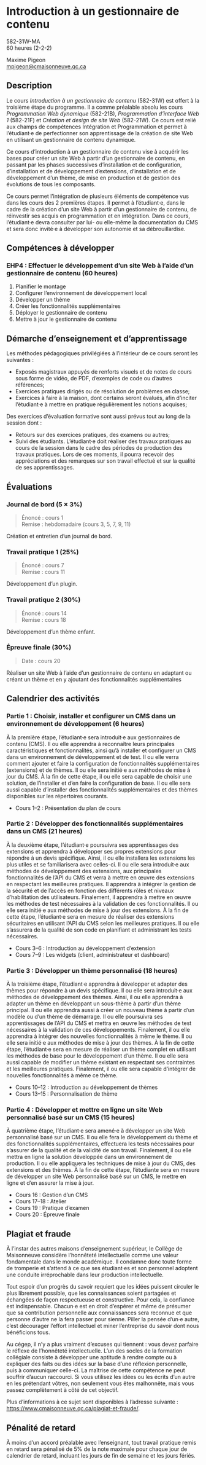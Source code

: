 # Introduction à un gestionnaire de contenu

582-31W-MA \
60 heures (2-2-2)

Maxime Pigeon \
mpigeon@cmaisonneuve.qc.ca

## Description

Le cours *Introduction à un gestionnaire de contenu* (582-31W) est offert à la troisième étape du programme. Il a comme préalable absolu les cours *Programmation Web dynamique* (582-21B), *Programmation d’interface Web 1* (582-21F) et *Création et design de site Web* (582-21W). Ce cours est relié aux champs de compétences Intégration et Programmation et permet à l’étudiant·e de perfectionner son apprentissage de la création de site Web en utilisant un gestionnaire de contenu dynamique.

Ce cours d’introduction à un gestionnaire de contenu vise à acquérir les bases pour créer un site Web à partir d’un gestionnaire de contenu, en passant par les phases successives d’installation et de configuration, d’installation et de développement d’extensions, d’installation et de développement d’un thème, de mise en production et de gestion des évolutions de tous les composants.

Ce cours permet l’intégration de plusieurs éléments de compétence vus dans les cours des 2 premières étapes. Il permet à l’étudiant·e, dans le cadre de la création d’un site Web à partir d’un gestionnaire de contenu, de réinvestir ses acquis en programmation et en intégration. Dans ce cours, l’étudiant·e devra consulter par lui- ou elle-même la documentation du CMS et sera donc invité·e à développer son autonomie et sa débrouillardise.

## Compétences à développer

### EHP4 : Effectuer le développement d’un site Web à l’aide d’un gestionnaire de contenu (60 heures)

1. Planifier le montage
2. Configurer l’environnement de développement local
3. Développer un thème
4. Créer les fonctionnalités supplémentaires
5. Déployer le gestionnaire de contenu
6. Mettre à jour le gestionnaire de contenu

## Démarche d’enseignement et d’apprentissage

Les méthodes pédagogiques privilégiées à l’intérieur de ce cours seront les suivantes :

- Exposés magistraux appuyés de renforts visuels et de notes de cours sous forme de vidéo, de PDF, d’exemples de code ou d’autres références;
- Exercices pratiques dirigés ou de résolution de problèmes en classe;
- Exercices à faire à la maison, dont certains seront évalués, afin d’inciter l’étudiant·e à mettre en pratique régulièrement les notions acquises;

Des exercices d’évaluation formative sont aussi prévus tout au long de la session dont :

- Retours sur des exercices pratiques, des examens ou autres;
- Suivi des étudiants. L’étudiant·e doit réaliser des travaux pratiques au cours de la session dans le cadre des périodes de production des travaux pratiques. Lors de ces moments, il pourra recevoir des appréciations et des remarques sur son travail effectué et sur la qualité de ses apprentissages.
	
## Évaluations

### Journal de bord (5 × 3%)

> Énoncé : cours 1 \
> Remise : hebdomadaire (cours 3, 5, 7, 9, 11)

Création et entretien d’un journal de bord.

### Travail pratique 1 (25%)

> Énoncé : cours 7 \
> Remise : cours 11

Développement d’un plugin.

### Travail pratique 2 (30%)

> Énoncé : cours 14 \
> Remise : cours 18

Développement d’un thème enfant.

### Épreuve finale (30%)

> Date : cours 20

Réaliser un site Web à l’aide d’un gestionnaire de contenu en adaptant ou créant un thème et en y ajoutant des fonctionnalités supplémentaires

## Calendrier des activités

### Partie 1 : Choisir, installer et configurer un CMS dans un environnement de développement (6 heures)

À la première étape, l’étudiant·e sera introduit·e aux gestionnaires de contenu (CMS). Il ou elle apprendra à reconnaître leurs principales caractéristiques et fonctionnalités, ainsi qu’à installer et configurer un CMS dans un environnement de développement et de test. Il ou elle verra comment ajouter et faire la configuration de fonctionnalités supplémentaires (extensions) et de thèmes. Il ou elle sera initié·e aux méthodes de mise à jour du CMS. À la fin de cette étape, il ou elle sera capable de choisir une solution, de l’installer et d’en faire la configuration de base. Il ou elle sera aussi capable d’installer des fonctionnalités supplémentaires et des thèmes disponibles sur les répertoires courants.

- Cours 1–2 : Présentation du plan de cours

### Partie 2 : Développer des fonctionnalités supplémentaires dans un CMS (21 heures)

À la deuxième étape, l’étudiant·e poursuivra ses apprentissages des extensions et apprendra à développer ses propres extensions pour répondre à un devis spécifique. Ainsi, il ou elle installera les extensions les plus utiles et se familiarisera avec celles-ci. Il ou elle sera introduit·e aux méthodes de développement des extensions, aux principales fonctionnalités de l’API du CMS et verra à mettre en œuvre des extensions en respectant les meilleures pratiques. Il apprendra à intégrer la gestion de la sécurité et de l’accès en fonction des différents rôles et niveaux d’habilitation des utilisateurs. Finalement, il apprendra à mettre en œuvre les méthodes de test nécessaires à la validation de ces fonctionnalités. Il ou elle sera initié·e aux méthodes de mise à jour des extensions. À la fin de cette étape, l’étudiant·e sera en mesure de réaliser des extensions sécuritaires en utilisant l’API du CMS selon les meilleures pratiques. Il ou elle s’assurera de la qualité de son code en planifiant et administrant les tests nécessaires.

- Cours 3–6 : Introduction au développement d’extension
- Cours 7–9 : Les widgets (client, administrateur et dashboard)

### Partie 3 : Développer un thème personnalisé (18 heures)

À la troisième étape, l’étudiant·e apprendra à développer et adapter des thèmes pour répondre à un devis spécifique. Il ou elle sera introduit·e aux méthodes de développement des thèmes. Ainsi, il ou elle apprendra à adapter un thème en développant un sous-thème à partir d’un thème principal. Il ou elle apprendra aussi à créer un nouveau thème à partir d’un modèle ou d’un thème de démarrage. Il ou elle poursuivra ses apprentissages de l’API du CMS et mettra en œuvre les méthodes de test nécessaires à la validation de ces développements. Finalement, il ou elle apprendra à intégrer des nouvelles fonctionnalités à même le thème. Il ou elle sera initié·e aux méthodes de mise à jour des thèmes. À la fin de cette étape, l’étudiant·e sera en mesure de réaliser un thème complet en utilisant les méthodes de base pour le développement d’un thème. Il ou elle sera aussi capable de modifier un thème existant en respectant ses contraintes et les meilleures pratiques. Finalement, il ou elle sera capable d’intégrer de nouvelles fonctionnalités à même ce thème.

- Cours 10–12 : Introduction au développement de thèmes
- Cours 13–15 : Personnalisation de thème

### Partie 4 : Développer et mettre en ligne un site Web personnalisé basé sur un CMS (15 heures)

À quatrième étape, l’étudiant·e sera amené·e à développer un site Web personnalisé basé sur un CMS. Il ou elle fera le développement du thème et des fonctionnalités supplémentaires, effectuera les tests nécessaires pour s’assurer de la qualité et de la validité de son travail. Finalement, il ou elle mettra en ligne la solution développée dans un environnement de production. Il ou elle appliquera les techniques de mise à jour du CMS, des extensions et des thèmes. À la fin de cette étape, l’étudiante sera en mesure de développer un site Web personnalisé basé sur un CMS, le mettre en ligne et d’en assurer la mise à jour.

- Cours 16 : Gestion d’un CMS
- Cours 17–18 : Atelier
- Cours 19 : Pratique d’examen
- Cours 20 : Épreuve finale

## Plagiat et fraude

À l’instar des autres maisons d’enseignement supérieur, le Collège de Maisonneuve considère l’honnêteté intellectuelle comme une valeur fondamentale dans le monde académique. Il condamne donc toute forme de tromperie et s’attend à ce que ses étudiant·es et son personnel adoptent une conduite irréprochable dans leur production intellectuelle.

Tout espoir d’un progrès du savoir requiert que les idées puissent circuler le plus librement possible, que les connaissances soient partagées et échangées de façon respectueuse et constructive. Pour cela, la confiance est indispensable. Chacun·e est en droit d’espérer et même de présumer que sa contribution personnelle aux connaissances sera reconnue et que personne d’autre ne la fera passer pour sienne. Piller la pensée d’un·e autre, c’est décourager l’effort intellectuel et miner l’entreprise du savoir dont nous bénéficions tous.

Au cégep, il n’y a plus vraiment d’excuses qui tiennent : vous devez parfaire le réflexe de l’honnêteté intellectuelle. L’un des socles de la formation collégiale consiste à développer une aptitude à rendre compte ou à expliquer des faits ou des idées sur la base d’une réflexion personnelle, puis à communiquer celle-ci. La maîtrise de cette compétence ne peut souffrir d’aucun raccourci. Si vous utilisez les idées ou les écrits d’un autre en les prétendant vôtres, non seulement vous êtes malhonnête, mais vous passez complètement à côté de cet objectif.

Plus d’informations à ce sujet sont disponibles à l’adresse suivante : https://www.cmaisonneuve.qc.ca/plagiat-et-fraude/.

## Pénalité de retard

À moins d’un accord préalable avec l’enseignant, tout travail pratique remis en
retard sera pénalisé de 5% de la note maximale pour chaque jour de calendrier de
retard, incluant les jours de fin de semaine et les jours fériés.
